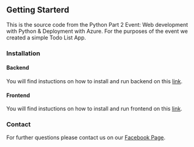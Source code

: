 ## Getting Starterd
This is the source code from the Python Part 2 Event: Web development with Python & Deployment with Azure. For the purposes of the event we created a simple Todo List App.

### Installation

#### Backend
You will find instuctions on how to install and run backend on this [link](https://github.com/SGPatras/python-web-dev/tree/master/backend).
#### Frontend
You will find instuctions on how to install and run frontend on this [link](https://github.com/SGPatras/python-web-dev/tree/master/frontend).

### Contact
For further questions please contact us on our [Facebook Page](https://www.facebook.com/StudentguruPatras/).